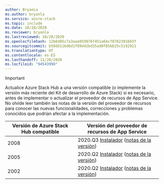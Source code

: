 ```yaml
---
author: BryanLa
ms.author: bryanla
ms.service: azure-stack
ms.topic: include
ms.date: 10/28/2020
ms.reviewer: bryanla
ms.lastreviewed: 10/28/2020
ms.openlocfilehash: 12b6d85c7a3aae059976f451a64cf0782391693f
ms.sourcegitcommit: b50dd116d6d1f89d42bd35ad0f85bb25c5192921
ms.translationtype: HT
ms.contentlocale: es-ES
ms.lasthandoff: 11/26/2020
ms.locfileid: "94543998"
---
```

<!-- TODO - For each release: add AzS Hub build number, App Service RP version number, & corresponding App Service release notes text/link -->
> [!IMPORTANT]
> Actualice Azure Stack Hub a una versión compatible (o implemente la versión más reciente del Kit de desarrollo de Azure Stack) si es necesario, antes de implementar o actualizar el proveedor de recursos de App Service. No olvide leer también las notas de la versión del proveedor de recursos para conocer las nuevas funcionalidades, correcciones y problemas conocidos que podrían afectar a la implementación.
>
> | Versión de Azure Stack Hub compatible | Versión del proveedor de recursos de App Service |
> |-----|---|
> | 2008 | 2020.Q3 [Instalador](https://aka.ms/appsvcupdateq3installer) ([notas de la versión](../operator/app-service-release-notes-2020-Q3.md)) |
> | 2005 | 2020.Q2 [Instalador](https://aka.ms/appsvcupdateq2installer) ([notas de la versión](../operator/app-service-release-notes-2020-Q2.md)) |
> | 2002 | 2020.Q2 [Instalador](https://aka.ms/appsvcupdateq2installer) ([notas de la versión](../operator/app-service-release-notes-2020-Q2.md)) |
